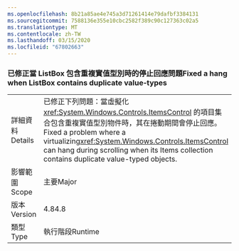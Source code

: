 ```yaml
---
ms.openlocfilehash: 8b21a85ae4e745a3d71261414e79dafbf3384131
ms.sourcegitcommit: 7588136e355e10cbc2582f389c90c127363c02a5
ms.translationtype: MT
ms.contentlocale: zh-TW
ms.lasthandoff: 03/15/2020
ms.locfileid: "67802663"
---
```

### <a name="fixed-a-hang-when-listbox-contains-duplicate-value-types"></a><span data-ttu-id="5048a-101">已修正當 ListBox 包含重複實值型別時的停止回應問題</span><span class="sxs-lookup"><span data-stu-id="5048a-101">Fixed a hang when ListBox contains duplicate value-types</span></span>

|   |   |
|---|---|
|<span data-ttu-id="5048a-102">詳細資料</span><span class="sxs-lookup"><span data-stu-id="5048a-102">Details</span></span>|<span data-ttu-id="5048a-103">已修正下列問題：當虛擬化 <xref:System.Windows.Controls.ItemsControl> 的項目集合包含重複實值型別物件時，其在捲動期間會停止回應。</span><span class="sxs-lookup"><span data-stu-id="5048a-103">Fixed a problem where a virtualizing<xref:System.Windows.Controls.ItemsControl> can hang during scrolling when its Items collection contains duplicate value-typed objects.</span></span>|
|<span data-ttu-id="5048a-104">影響範圍</span><span class="sxs-lookup"><span data-stu-id="5048a-104">Scope</span></span>|<span data-ttu-id="5048a-105">主要</span><span class="sxs-lookup"><span data-stu-id="5048a-105">Major</span></span>|
|<span data-ttu-id="5048a-106">版本</span><span class="sxs-lookup"><span data-stu-id="5048a-106">Version</span></span>|<span data-ttu-id="5048a-107">4.8</span><span class="sxs-lookup"><span data-stu-id="5048a-107">4.8</span></span>|
|<span data-ttu-id="5048a-108">類型</span><span class="sxs-lookup"><span data-stu-id="5048a-108">Type</span></span>|<span data-ttu-id="5048a-109">執行階段</span><span class="sxs-lookup"><span data-stu-id="5048a-109">Runtime</span></span>|
